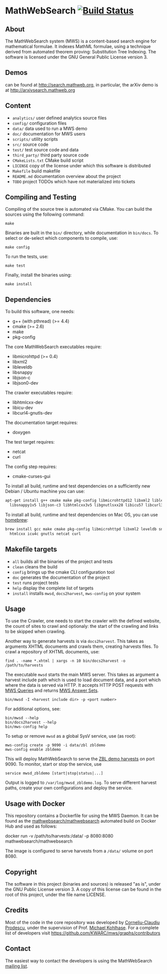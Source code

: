 MathWebSearch [![Build Status](https://secure.travis-ci.org/KWARC/mws.png?branch=master)](http://travis-ci.org/KWARC/mws)
=============

About
-----
The MathWebSearch system (MWS) is a content-based search engine for mathematical formulae. 
It indexes MathML formulae, using a technique derived from automated theorem proving: Substitution Tree Indexing. 
The software is licensed under the GNU General Public License version 3.

Demos
------
can be found at http://search.mathweb.org, in particular, the arXiv demo is at http://arxivsearch.mathweb.org

Content
-------
* `analytics/` user defined analytics source files
* `config/` configuration files
* `data/` data used to run a MWS demo
* `doc/` documentation for MWS users
* `scripts/` utility scripts
* `src/` source code
* `test/` test source code and data
* `third_party/` third party source code
* `CMakeLists.txt` CMake build script
* `LICENSE` copy of the license under which this software is distributed
* `Makefile` build makefile
* `README.md` documentation overview about the project
* `TODO` project TODOs which have not materialized into tickets

Compiling and Testing
---------------------
Compiling of the source tree is automated via CMake. You can build the sources
using the following command:

	make

Binaries are built in the `bin/` directory, while documentation in `bin/docs`.
To select or de-select which components to compile, use:

	make config

To run the tests, use:

	make test

Finally, install the binaries using:

    make install


Dependencies
------------
To build this software, one needs:
  - g++ (with pthread) (>= 4.4)
  - cmake              (>= 2.6)
  - make
  - pkg-config

The core MathWebSearch executables require:
  - libmicrohttpd      (>= 0.4)
  - libxml2
  - libleveldb
  - libsnappy
  - libjson-c
  - libjson0-dev

The crawler executables require:
  - libhtmlcxx-dev
  - libicu-dev
  - libcurl4-gnutls-dev

The documentation target requires:
  - doxygen

The test target requires:
  - netcat
  - curl

The config step requires:
  - cmake-curses-gui

To install all build, runtime and test dependencies on a sufficiently new Debian / Ubuntu machine you can use:

```bash
apt-get install g++ cmake make pkg-config libmicrohttpd12 libxml2 libleveldb1v5 \
  libsnappy1v5 libjson-c3 libhtmlcxx3v5 libgnutlsxx28 libicu57 libcurl3-gnutls
```

To install all build, runtime and test dependencies on Mac OS, you can use [homebrew](https://brew.sh):

```bash
brew install gcc make cmake pkg-config libmicrohttpd libxml2 leveldb snappy json-c \
  htmlcxx icu4c gnutls netcat curl

```

Makefile targets
----------------
* `all` builds all the binaries of the project and tests
* `clean` cleans the build
* `config` brings up the cmake CLI configuration tool
* `doc` generates the documentation of the project
* `test` runs project tests
* `help` display the complete list of targets
* `install` installs `mwsd`, `docs2harvest`, `mws-config` on your system

Usage
-----
To use the Crawler, one needs to start the crawler with the defined website, 
the count of sites to crawl and optionaly: the start of the crawling and links
to be skipped when crawling.

Another way to generate harvests is via `docs2harvest`. This takes as
arguments XHTML documents and crawls them, creating harvests files. To
crawl a repository of XHTML documents, use:

    find . -name *.xhtml | xargs -n 10 bin/docs2harvest -o /path/to/harvests

The executable `mwsd` starts the main MWS server. This takes as argument a
harvest include path which is used to load document data, and a port which
where the data is served via HTTP. It accepts HTTP POST requests with
[MWS Queries](https://github.com/KWARC/mws/wiki/MWSQuery) and returns
[MWS Answer Sets](https://github.com/KWARC/mws/wiki/MWSAnswerSet).

	bin/mwsd -I <harvest include dir> -p <port number>

For additional options, see:

    bin/mwsd --help
    bin/docs2harvest --help
    bin/mws-config help

To setup or remove `mwsd` as a global SysV service, use (as root):

    mws-config create -p 9090 -i data/zbl zbldemo
    mws-config enable zbldemo

This will deploy MathWebSearch to serve the
[ZBL demo harvests](data/zbl/) on port 9090. To monitor, start or stop
the service, use

	service mwsd_zbldemo [start|stop|status|...]

Output is logged to `/var/log/mwsd_zbldemo.log`. To serve different harvest
paths, create your own configurations and deploy the service.

<!--
Direct install (no longer maintained)
--------------
You can install MWS directly from this
[PPA](https://launchpad.net/~radu-hambasan/+archive/ubuntu/math-web-search):

    sudo add-apt-repository ppa:radu-hambasan/math-web-search
    sudo apt-get install mws
-->

Usage with Docker
-----------------

This repository contains a Dockerfile for using the MWS Daemon. 
It can be found as the [mathwebsearch/mathwebsearch](https://hub.docker.com/r/mathwebsearch/mathwebsearch/) automated build on Docker Hub and used as follows:

  docker run -v /path/to/harvests:/data/ -p 8080:8080 mathwebsearch/mathwebsearch

The image is configured to serve harvests from a `/data/` volume on port 8080. 

Copyright
---------
The software in this project (binaries and sources) is released "as is",
under the GNU Public License version 3.
A copy of this license can be found in the root of this project,
under the file name LICENSE.

Credits
-------
Most of the code in the core repository was developed by [Corneliu-Claudiu Prodescu](https://kwarc.info/people/cprodescu/), under the supervision of Prof.
[Michael Kohlhase](https://kwarc.info/people/mkohlhase/).
For a complete list of developers visit
https://github.com/KWARC/mws/graphs/contributors

Contact
-------
The easiest way to contact the developers is using the MathWebSearch
[mailing list](mailto:project-mathwebsearch-dev@lists.jacobs-university.de).

